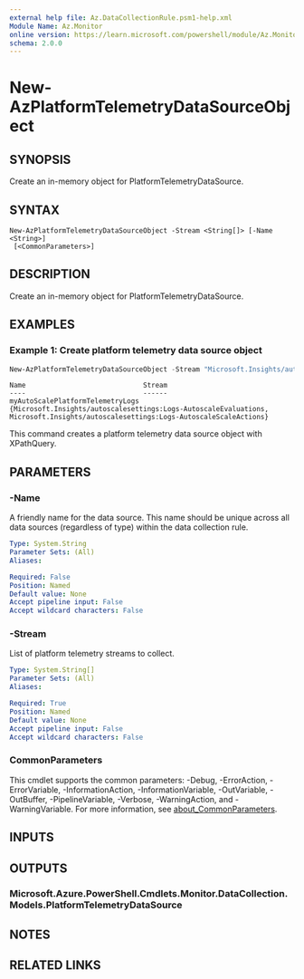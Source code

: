 ```yaml
---
external help file: Az.DataCollectionRule.psm1-help.xml
Module Name: Az.Monitor
online version: https://learn.microsoft.com/powershell/module/Az.Monitor/new-azplatformtelemetrydatasourceobject
schema: 2.0.0
---
```


# New-AzPlatformTelemetryDataSourceObject

## SYNOPSIS
Create an in-memory object for PlatformTelemetryDataSource.

## SYNTAX

```
New-AzPlatformTelemetryDataSourceObject -Stream <String[]> [-Name <String>]
 [<CommonParameters>]
```

## DESCRIPTION
Create an in-memory object for PlatformTelemetryDataSource.

## EXAMPLES

### Example 1: Create platform telemetry data source object
```powershell
New-AzPlatformTelemetryDataSourceObject -Stream "Microsoft.Insights/autoscalesettings:Logs-AutoscaleEvaluations","Microsoft.Insights/autoscalesettings:Logs-AutoscaleScaleActions" -Name "myAutoScalePlatformTelemetryLogs"
```

```output
Name                             Stream
----                             ------
myAutoScalePlatformTelemetryLogs {Microsoft.Insights/autoscalesettings:Logs-AutoscaleEvaluations, Microsoft.Insights/autoscalesettings:Logs-AutoscaleScaleActions}
```

This command creates a platform telemetry data source object with XPathQuery.

## PARAMETERS

### -Name
A friendly name for the data source.
        This name should be unique across all data sources (regardless of type) within the data collection rule.

```yaml
Type: System.String
Parameter Sets: (All)
Aliases:

Required: False
Position: Named
Default value: None
Accept pipeline input: False
Accept wildcard characters: False
```

### -Stream
List of platform telemetry streams to collect.

```yaml
Type: System.String[]
Parameter Sets: (All)
Aliases:

Required: True
Position: Named
Default value: None
Accept pipeline input: False
Accept wildcard characters: False
```

### CommonParameters
This cmdlet supports the common parameters: -Debug, -ErrorAction, -ErrorVariable, -InformationAction, -InformationVariable, -OutVariable, -OutBuffer, -PipelineVariable, -Verbose, -WarningAction, and -WarningVariable. For more information, see [about_CommonParameters](http://go.microsoft.com/fwlink/?LinkID=113216).

## INPUTS

## OUTPUTS

### Microsoft.Azure.PowerShell.Cmdlets.Monitor.DataCollection.Models.PlatformTelemetryDataSource

## NOTES

## RELATED LINKS
